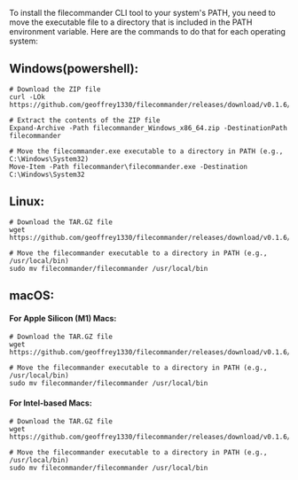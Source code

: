 To install the filecommander CLI tool to your system's PATH, you need to move the executable file to a directory that is included in the PATH environment variable. Here are the commands to do that for each operating system:

## Windows(powershell):

```shell
# Download the ZIP file
curl -LOk https://github.com/geoffrey1330/filecommander/releases/download/v0.1.6/filecommander_Windows_x86_64.zip

# Extract the contents of the ZIP file
Expand-Archive -Path filecommander_Windows_x86_64.zip -DestinationPath filecommander

# Move the filecommander.exe executable to a directory in PATH (e.g., C:\Windows\System32)
Move-Item -Path filecommander\filecommander.exe -Destination C:\Windows\System32
```

## Linux:

```shell
# Download the TAR.GZ file
wget https://github.com/geoffrey1330/filecommander/releases/download/v0.1.6/filecommander_Linux_x86_64

# Move the filecommander executable to a directory in PATH (e.g., /usr/local/bin)
sudo mv filecommander/filecommander /usr/local/bin
```

## macOS:

#### For Apple Silicon (M1) Macs:

```shell
# Download the TAR.GZ file
wget https://github.com/geoffrey1330/filecommander/releases/download/v0.1.6/filecommander_Darwin_arm64

# Move the filecommander executable to a directory in PATH (e.g., /usr/local/bin)
sudo mv filecommander/filecommander /usr/local/bin
```

#### For Intel-based Macs:

```shell
# Download the TAR.GZ file
wget https://github.com/geoffrey1330/filecommander/releases/download/v0.1.6/filecommander_Darwin_x86_64

# Move the filecommander executable to a directory in PATH (e.g., /usr/local/bin)
sudo mv filecommander/filecommander /usr/local/bin
```

